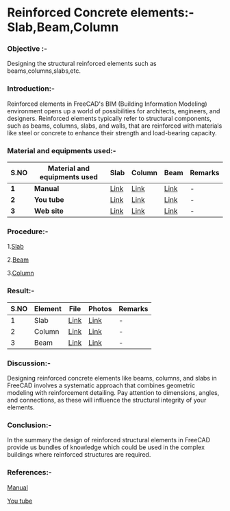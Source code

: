 # Reinforced Concrete elements:- Slab,Beam,Column
### Objective :- 
Designing the structural reinforced elements such as beams,columns,slabs,etc. 
### Introduction:-
Reinforced elements in FreeCAD's BIM (Building Information Modeling) environment opens up a world of possibilities for architects, engineers, and designers. Reinforced elements typically refer to structural components, such as beams, columns, slabs, and walls, that are reinforced with materials like steel or concrete to enhance their strength and load-bearing capacity.
### Material and equipments used:-
| S.NO | Material and equipments used | Slab | Column | Beam | Remarks |
| ---- | ---- | ---- | ---- | ---- | ---- |
|**1**|**Manual** |[Link](https://wiki.freecad.org/Reinforcement_SlabRebars)|[Link](https://wiki.freecad.org/Reinforcement_ColumnRebars)|[Link](https://wiki.freecad.org/Reinforcement_BeamRebars/en)|-|
|**2**|**You tube**|[Link](https://www.youtube.com/watch?v=ObsbhKyGPoA)|[Link](https://www.youtube.com/watch?v=vYgNCvM2NNU)|[Link](https://www.youtube.com/watch?v=iyJMQKHhzUM)|-|
|**3**|**Web site**|[Link](https://wiki.freecad.org/Reinforcement_LShapeRebar)|[Link](https://wiki.freecad.org/Reinforcement_ColumnRebars)|[Link](https://wiki.freecad.org/File:Arch_Rebar_BeamReinforcement_example.png)|-|

### Procedure:-
 1.[Slab](https://github.com/naveenkpareek/CADLAB-WORK-/blob/main/LAB%20ASSIGNMENT%20REPORT/Procedure%20of%20slab.md)
 
 2.[Beam](https://github.com/naveenkpareek/CADLAB-WORK-/blob/main/LAB%20ASSIGNMENT%20REPORT/Procedure%20of%20Beam.md)
 
 3.[Column](https://github.com/naveenkpareek/CADLAB-WORK-/blob/main/LAB%20ASSIGNMENT%20REPORT/Procedure%20of%20Column.md)
 
### Result:-
| S.NO | Element | File | Photos | Remarks |
| ---- | ---- | ---- | ---- | ---- |
|1| Slab | [Link](https://github.com/naveenkpareek/CADLAB-WORK-/blob/main/Files/slab%20reinforcement.FCStd) | [Link]() |-|
|2| Column |[Link](https://github.com/naveenkpareek/CADLAB-WORK-/blob/main/Files/Column%20reinforcement.FCStd) | [Link]() |-|
|3| Beam |[Link](https://github.com/naveenkpareek/CADLAB-WORK-/blob/main/Files/Beam%20Reinforcement.FCStd) | [Link](https://github.com/naveenkpareek/CADLAB-WORK-/blob/main/Photos/Beam%20reinforcement.png) |-|
 
### Discussion:-

Designing reinforced concrete elements like beams, columns, and slabs in FreeCAD involves a systematic approach that combines geometric modeling with reinforcement detailing. Pay attention to dimensions, angles, and connections, as these will influence the structural integrity of your elements.
### Conclusion:-

In the summary the design of reinforced structural elements in FreeCAD provide us bundles of knowledge which could be used in the complex buildings where reinforced structures are required.
### References:-
[Manual](https://wiki.freecad.org/Reinforcement_Workbench)

[You tube](https://www.youtube.com/watch?v=iyJMQKHhzUM)
